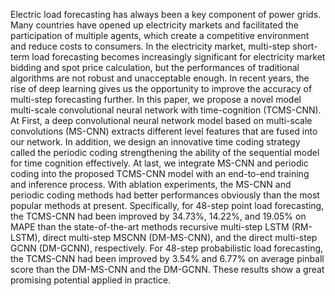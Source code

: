 Electric load forecasting has always been a key component of power grids. Many countries
have opened up electricity markets and facilitated the participation of multiple agents, which create a
competitive environment and reduce costs to consumers. In the electricity market, multi-step short-term load
forecasting becomes increasingly significant for electricity market bidding and spot price calculation, but the
performances of traditional algorithms are not robust and unacceptable enough. In recent years, the rise of
deep learning gives us the opportunity to improve the accuracy of multi-step forecasting further. In this paper,
we propose a novel model multi-scale convolutional neural network with time-cognition (TCMS-CNN).
At First, a deep convolutional neural network model based on multi-scale convolutions (MS-CNN) extracts
different level features that are fused into our network. In addition, we design an innovative time coding
strategy called the periodic coding strengthening the ability of the sequential model for time cognition
effectively. At last, we integrate MS-CNN and periodic coding into the proposed TCMS-CNN model with
an end-to-end training and inference process. With ablation experiments, the MS-CNN and periodic coding
methods had better performances obviously than the most popular methods at present. Specifically, for
48-step point load forecasting, the TCMS-CNN had been improved by 34.73%, 14.22%, and 19.05% on
MAPE than the state-of-the-art methods recursive multi-step LSTM (RM-LSTM), direct multi-step MSCNN
(DM-MS-CNN), and the direct multi-step GCNN (DM-GCNN), respectively. For 48-step probabilistic
load forecasting, the TCMS-CNN had been improved by 3.54% and 6.77% on average pinball score than
the DM-MS-CNN and the DM-GCNN. These results show a great promising potential applied in practice.